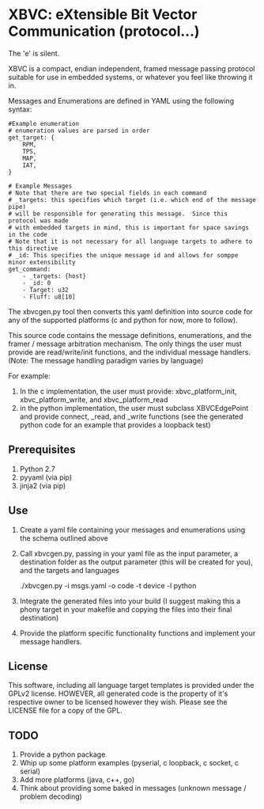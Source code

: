 XBVC: eXtensible Bit Vector Communication (protocol...)
=======================================================

The 'e' is silent.

XBVC is a compact, endian independent, framed message passing protocol
suitable for use in embedded systems, or whatever you feel like
throwing it in.

Messages and Enumerations are defined in YAML using the following
syntax:

	#Example enumeration
	# enumeration values are parsed in order
	get_target: {
		RPM,
		TPS,
		MAP,
		IAT,
	}

	# Example Messages
	# Note that there are two special fields in each command
	# _targets: this specifies which target (i.e. which end of the message pipe)
	# will be responsible for generating this message.  Since this protocol was made
	# with embedded targets in mind, this is important for space savings in the code
	# Note that it is not necessary for all language targets to adhere to this directive
	# _id: This specifies the unique message id and allows for somppe minor extensibility
	get_command:
		- _targets: {host}
		- _id: 0
		- Target: u32
		- Fluff: u8[10]

The xbvcgen.py tool then converts this yaml definition into source
code for any of the supported platforms (c and python for now, more to
follow).

This source code contains the message definitions, enumerations, and the
framer / message arbitration mechanism.  The only things the user must
provide are read/write/init functions, and the individual message
handlers. (Note: The message handling paradigm varies by language)

For example:

1. In the c implementation, the user must provide: xbvc_platform_init,
   xbvc_platform_write, and xbvc_platform_read
2. in the python implementation, the user must subclass XBVCEdgePoint
   and provide connect, _read, and _write functions (see the generated
   python code for an example that provides a loopback test)

## Prerequisites
1. Python 2.7
2. pyyaml (via pip)
3. jinja2 (via pip)

## Use
1. Create a yaml file containing your messages and enumerations using
   the schema outlined above
2. Call xbvcgen.py, passing in your yaml file as the input parameter,
   a destination folder as the output parameter (this will be created
   for you), and the targets and languages

	./xbvcgen.py -i msgs.yaml -o code -t device -l python

3. Integrate the generated files into your build (I suggest making
   this a phony target in your makefile and copying the files into
   their final destination)

4. Provide the platform specific functionality functions and implement
   your message handlers.

## License
This software, including all language target templates is provided
under the GPLv2 license.  HOWEVER, all generated code is the property
of it's respective owner to be licensed however they wish.  Please see
the LICENSE file for a copy of the GPL.

## TODO
1. Provide a python package
2. Whip up some platform examples (pyserial, c loopback, c socket, c
   serial)
3. Add more platforms (java, c++, go)
4. Think about providing some baked in messages (unknown message /
   problem decoding)

